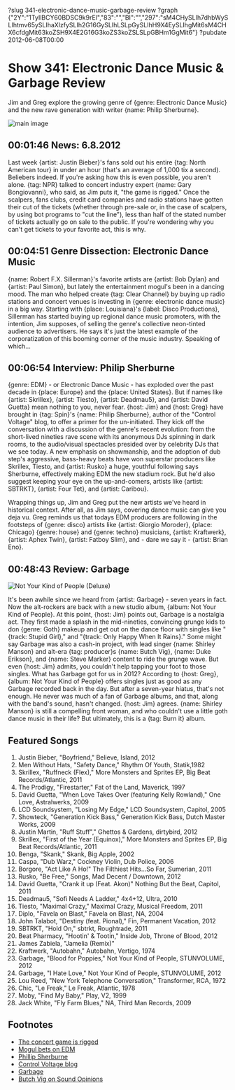 ?slug 341-electronic-dance-music-garbage-review
?graph {"2Y":"1TyIlBCY60BDSC9k9rEl","83":"","BI":"","297":"sM4CHySLIh7dhbWySLIhtmv65ySLIhaXlzfySLIh2G16GySLIhLSLpGySLIhH9X4EySLIhgMit6sM4CHX6cfdgMit63koZSH9X4E2G16G3koZS3koZSLSLpGBHm1GgMit6"}
?pubdate 2012-06-08T00:00

# Show 341: Electronic Dance Music & Garbage Review
Jim and Greg explore the growing genre of {genre: Electronic Dance Music} and the new rave generation with writer {name: Philip Sherburne}.

![main image](//static.soundopinions.org/images/2012/edm.jpg)

## 00:01:46 News: 6.8.2012
Last week {artist: Justin Bieber}'s fans sold out his entire {tag: North American tour} in under an hour (that's an average of 1,000 tix a second). Beliebers indeed. If you're asking how this is even possible, you aren't alone. {tag: NPR} talked to concert industry expert {name: Gary Bongiovanni}, who said, as Jim puts it, "the game is rigged." Once the scalpers, fans clubs, credit card companies and radio stations have gotten their cut of the tickets (whether through pre-sale or, in the case of scalpers, by using bot programs to "cut the line"), less than half of the stated number of tickets actually go on sale to the public. If you're wondering why you can't get tickets to your favorite act, this is why.

## 00:04:51 Genre Dissection: Electronic Dance Music
{name: Robert F.X. Sillerman}'s favorite artists are {artist: Bob Dylan} and {artist: Paul Simon}, but lately the entertainment mogul's been in a dancing mood. The man who helped create {tag: Clear Channel} by buying up radio stations and concert venues is investing in {genre: electronic dance music} in a big way. Starting with {place: Louisiana}'s {label: Disco Productions}, Sillerman has started buying up regional dance music promoters, with the intention, Jim supposes, of selling the genre's collective neon-tinted audience to advertisers. He says it's just the latest example of the corporatization of this booming corner of the music industry. Speaking of which...

## 00:06:54 Interview: Philip Sherburne
{genre: EDM} - or Electronic Dance Music - has exploded over the past decade in {place: Europe} and the {place: United States}. But if names like {artist: Skrillex}, {artist: Tiesto}, {artist: Deadmau5}, and {artist: David Guetta} mean nothing to you, never fear. {host: Jim} and {host: Greg} have brought in {tag: Spin}'s {name: Philip Sherburne}, author of the "Control Voltage" blog, to offer a primer for the un-initiated. They kick off the conversation with a discussion of the genre's recent evolution: from the short-lived nineties rave scene with its anonymous DJs spinning in dark rooms, to the audio/visual spectacles presided over by celebrity DJs that we see today. A new emphasis on showmanship, and the adoption of dub step's aggressive, bass-heavy beats have won superstar producers like Skrillex, Tiesto, and {artist: Rusko} a huge, youthful following says Sherburne, effectively making EDM the new stadium rock. But he'd also suggest keeping your eye on the up-and-comers, artists like {artist: SBTRKT}, {artist: Four Tet}, and {artist: Caribou}.

Wrapping things up, Jim and Greg put the new artists we've heard in historical context. After all, as Jim says, covering dance music can give you deja vu. Greg reminds us that todays EDM producers are following in the footsteps of {genre: disco} artists like {artist: Giorgio Moroder}, {place: Chicago} {genre: house} and {genre: techno} musicians, {artist: Kraftwerk}, {artist: Aphex Twin}, {artist: Fatboy Slim}, and - dare we say it - {artist: Brian Eno}.

## 00:48:43 Review: Garbage
![Not Your Kind of People (Deluxe)](//static.soundopinions.org/assets/341/2970.jpg "109997/723100958")

It's been awhile since we heard from {artist: Garbage} - seven years in fact. Now the alt-rockers are back with a new studio album, {album: Not Your Kind of People}. At this point, {host: Jim} points out, Garbage is a nostalgia act. They first made a splash in the mid-nineties, convincing grunge kids to don {genre: Goth} makeup and get out on the dance floor with singles like "{track: Stupid Girl}," and "{track: Only Happy When It Rains}." Some might say Garbage was also a cash-in project, with lead singer {name: Shirley Manson} and alt-era {tag: producer}s {name: Butch Vig}, {name: Duke Erikson}, and {name: Steve Marker} content to ride the grunge wave. But even {host: Jim} admits, you couldn't help tapping your foot to those singles. What has Garbage got for us in 2012? According to {host: Greg}, {album: Not Your Kind of People} offers singles just as good as any Garbage recorded back in the day. But after a seven-year hiatus, that's not enough. He never was much of a fan of Garbage albums, and that, along with the band's sound, hasn't changed. {host: Jim} agrees. {name: Shirley Manson} is still a compelling front woman, and who couldn't use a little goth dance music in their life? But ultimately, this is a {tag: Burn it} album.

## Featured Songs
1. Justin Bieber, "Boyfriend," Believe, Island, 2012
2. Men Without Hats, "Safety Dance," Rhythm Of Youth, Statik,1982
3. Skrillex, "Ruffneck (Flex)," More Monsters and Sprites EP, Big Beat Records/Atlantic, 2011
4. The Prodigy, "Firestarter," Fat of the Land, Maverick, 1997
5. David Guetta, "When Love Takes Over (featuring Kelly Rowland)," One Love, Astralwerks, 2009
6. LCD Soundsystem, "Losing My Edge," LCD Soundsystem, Capitol, 2005
7. Showteck, "Generation Kick Bass," Generation Kick Bass, Dutch Master Works, 2009
8. Justin Martin, "Ruff Stuff"," Ghettos & Gardens, dirtybird, 2012
9. Skrillex, "First of the Year (Equinox)," More Monsters and Sprites EP, Big Beat Records/Atlantic, 2011
10. Benga, "Skank," Skank, Big Apple, 2002
11. Caspa, "Dub Warz," Cockney Violin, Dub Police, 2006
12. Borgore, "Act Like A Ho!" The Filthiest Hits...So Far, Sumerian, 2011
13. Rusko, "Be Free," Songs, Mad Decent / Downtown, 2012
14. David Guetta, "Crank it up (Feat. Akon)" Nothing But the Beat, Capitol, 2011
15. Deadmau5, "Sofi Needs A Ladder," 4x4+12, Ultra, 2010
16. Tiesto, "Maximal Crazy," Maximal Crazy, Musical Freedom, 2011
17. Diplo, "Favela on Blast," Favela on Blast, NA, 2004
18. John Talabot, "Destiny (feat. Pional)," Fin, Permanent Vacation, 2012
19. SBTRKT, "Hold On," sbtrkt, Roughtrade, 2011
20. Beat Pharmacy, "Hootin' & Tootin," Inside Job, Throne of Blood, 2012
21. James Zabiela, "Jamelia (Remix)"
22. Kraftwerk, "Autobahn," Autobahn, Vertigo, 1974
23. Garbage, "Blood for Poppies," Not Your Kind of People, STUNVOLUME, 2012
24. Garbage, "I Hate Love," Not Your Kind of People, STUNVOLUME, 2012
25. Lou Reed, "New York Telephone Conversation," Transformer, RCA, 1972
26. Chic, "Le Freak," Le Freak, Atlantic, 1978
27. Moby, "Find My Baby," Play, V2, 1999
28. Jack White, "Fly Farm Blues," NA, Third Man Records, 2009

## Footnotes
- [The concert game is rigged](http://www.npr.org/blogs/therecord/2012/06/04/154299904/theres-no-such-thing-as-a-sold-out-concert-even-for-justin-bieber)
- [Mogul bets on EDM](http://www.nytimes.com/2012/06/06/business/media/mogul-to-increase-bets-on-electronic-dance-music.html?_r=1)
- [Phillip Sherburne](http://www.philipsherburne.com/)
- [Control Voltage blog](http://www.spin.com/blogs/control-voltage)
- [Garbage](http://garbage.com/)
- [Butch Vig on Sound Opinions](http://www.soundopinions.org/show/281)
